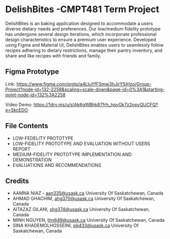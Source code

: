 # DelishBites -CMPT481 Term Project

DelishBites is an baking application designed to accommodate a users diverse dietary needs and preferences. Our low/medium fidelity prototype has undergone several design iterations, which incorporate professional design characteristics to ensure a premium user experience. Developed using Figma and Material UI, DelishBites enables users to seamlessly follow recipes adhering to dietary restrictions, manage their pantry inventory, and share and like recipes with friends and family.

## Figma Prototype

Link: https://www.figma.com/proto/a4LtuYfFSmw3hJirY5iHzo/Group-Project?node-id=132-2258&scaling=scale-down&page-id=0%3A1&starting-point-node-id=132%3A2258

Video Demo: https://1drv.ms/u/s!Ak6gWBhk87frh_hpyGk7z2opyQUCFQ?e=SkcEDO

## File Contents
* LOW-FEDELITY PROTOTYPE
* LOW-FIDELITY PROTOTYPE AND EVALUATION WITHOUT USERS REPORT
* MEDIUM-FIDELITY PROTOTYPE IMPLEMENTATION AND DEMONSTRATION 
* EVALUATIONS AND RECOMMENDATIONS

## Credits

* AAMNA NIAZ - aan335@usask.ca University Of Saskatchewan, Canada
* AHMAD GHACHIM, ahg370@usask.ca University Of Saskatchewan, Canada
* AITAZAZ GILANI, shg374@usask.ca University Of Saskatchewan, Canada
* MINH NGUYEN, thn649@usask.ca University Of Saskatchewan, Canada
* SINA KHADEMOLHOSSEINI, sik433@usask.ca University Of Saskatchewan, Canada
